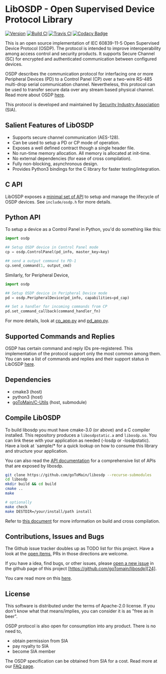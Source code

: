 # LibOSDP - Open Supervised Device Protocol Library

[![Version][1]][2] [![Build CI][3]][4] [![Travis CI][5]][6] [![Codacy Badge][7]][8]

This is an open source implementation of IEC 60839-11-5 Open Supervised Device
Protocol (OSDP). The protocol is intended to improve interoperability among
access control and security products. It supports Secure Channel (SC) for
encrypted and authenticated communication between configured devices.

OSDP describes the communication protocol for interfacing one or more Peripheral
Devices (PD) to a Control Panel (CP) over a two-wire RS-485 multi-drop serial
communication channel. Nevertheless, this protocol can be used to transfer
secure data over any stream based physical channel. Read more about OSDP
[here][21].

This protocol is developed and maintained by [Security Industry Association][20]
(SIA).

## Salient Features of LibOSDP

  - Supports secure channel communication (AES-128).
  - Can be used to setup a PD or CP mode of operation.
  - Exposes a well defined contract though a single header file.
  - No run-time memory allocation. All memory is allocated at init-time.
  - No external dependencies (for ease of cross compilation).
  - Fully non-blocking, asynchronous design.
  - Provides Python3 bindings for the C library for faster testing/integration.

## C API

LibOSDP exposes a [minimal set of API][26] to setup and manage the lifecycle of
OSDP devices. See `include/osdp.h` for more details.

## Python API

To setup a device as a Control Panel in Python, you'd do something like this:

```python
import osdp

## Setup OSDP device in Control Panel mode
cp = osdp.ControlPanel(pd_info, master_key=key)

## send a output command to PD-1
cp.send_command(1, output_cmd)
```

Similarly, for Peripheral Device,

```python
import osdp

## Setup OSDP device in Peripheral Device mode
pd = osdp.PeripheralDevice(pd_info, capabilities=pd_cap)

## Set a handler for incoming commands from CP
pd.set_command_callback(command_handler_fn)
```

For more details, look at [cp_app.py][29] and [pd_app.py][30].

## Supported Commands and Replies

OSDP has certain command and reply IDs pre-registered. This implementation of
the protocol support only the most common among them. You can see a list of
commands and replies and their support status in LibOSDP [here][22].

## Dependencies

  * cmake3 (host)
  * python3 (host)
  * [goToMain/C-Utils][25] (host, submodule)

## Compile LibOSDP

To build libosdp you must have cmake-3.0 (or above) and a C compiler installed.
This repository produces a `libosdpstatic.a` and `libosdp.so`. You can link
these with your application as needed (-losdp or -losdpstatic). Have a look at
`sample/* for a quick lookup on how to consume this library and structure your
application.

You can also read the [API documentation][26] for a comprehensive list of APIs
that are exposed by libosdp.

```sh
git clone https://github.com/goToMain/libosdp --recurse-submodules
cd libosdp
mkdir build && cd build
cmake ..
make

# optionally
make check
make DESTDIR=/your/install/path install
```

Refer to [this document][23] for more information on build and cross
compilation.

## Contributions, Issues and Bugs

The Github issue tracker doubles up as TODO list for this project. Have a look
at the [open items][31], PRs in those directions are welcome.

If you have a idea, find bugs, or other issues, please [open a new issue][28]
in the github page of this project [https://github.com/goTomain/libosdp][24].

You care read more on this [here](CONTRIBUTING.md).

## License

This software is distributed under the terms of Apache-2.0 license. If you don't
know what that means/implies, you can consider it is as "free as in beer".

OSDP protocol is also open for consumption into any product. There is no need
to,
 - obtain permission from SIA
 - pay royalty to SIA
 - become SIA member

The OSDP specification can be obtained from SIA for a cost. Read more at our
[FAQ page][27].

[1]: https://img.shields.io/github/v/release/goToMain/libosdp
[2]: https://github.com/goToMain/libosdp/releases
[3]: https://github.com/goTomain/libosdp/workflows/Build%20CI/badge.svg
[4]: https://github.com/goTomain/libosdp/actions?query=workflow%3A%22Build+CI%22
[5]: https://travis-ci.org/goTomain/libosdp.svg?branch=master
[6]: https://travis-ci.org/goTomain/libosdp
[7]: https://api.codacy.com/project/badge/Grade/7b6f389d4fbf46a692b64d3e82452af9
[8]: https://app.codacy.com/manual/siddharth_6/libosdp?utm_source=github.com&utm_medium=referral&utm_content=cbsiddharth/libosdp&utm_campaign=Badge_Grade_Dashboard

[20]: https://www.securityindustry.org/industry-standards/open-supervised-device-protocol/
[21]: https://libosdp.gotomain.io/protocol/
[22]: https://libosdp.gotomain.io/protocol/commands-and-replies.html
[23]: https://libosdp.gotomain.io/libosdp/build-and-install.html
[24]: https://github.com/goTomain/libosdp
[25]: https://github.com/goTomain/c-utils
[26]: https://libosdp.gotomain.io/api/
[27]: https://libosdp.gotomain.io/protocol/faq.html
[28]: https://github.com/goToMain/libosdp/issues/new/choose
[29]: https://github.com/goToMain/libosdp/blob/master/samples/python/cp_app.py
[30]: https://github.com/goToMain/libosdp/blob/master/samples/python/pd_app.py
[31]: https://github.com/goToMain/libosdp/issues
